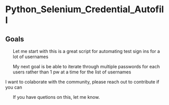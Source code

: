 # Python_Selenium_Credential_Autofill

<H2>Goals</h3>
<ul>Let me start with this is a great script for automating test sign ins for a lot of usernames</ul>
<ul>My next goal is be able to iterate through multiple passwords for each users rather than 1 pw at a time for the list of usernames</ul
<ul>I want to colaborate with the community, please reach out to contribute if you can</ul>
<ul>If you have quetions on this, let me know.</ul>

